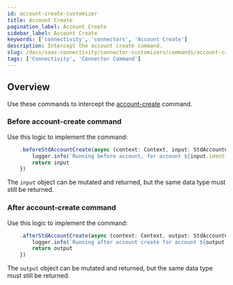 ```yaml
---
id: account-create-customizer
title: Account Create
pagination_label: Account Create
sidebar_label: Account Create
keywords: ['connectivity', 'connectors', 'Account Create']
description: Intercept the account create command. 
slug: /docs/saas-connectivity/connector-customizers/commands/account-create
tags: ['Connectivity', 'Connector Command']
---
```


## Overview

Use these commands to intercept the [account-create](../../commands/account-create) command.

### Before account-create command

Use this logic to implement the command: 

```javascript
    .beforeStdAccountCreate(async (context: Context, input: StdAccountCreateInput) => {
        logger.info(`Running before account, for account ${input.identity}`)
        return input
    })
```
The `input` object can be mutated and returned, but the same data type must still be returned.

### After account-create command

Use this logic to implement the command: 

```javascript
    .afterStdAccountCreate(async (context: Context, output: StdAccountCreateOutput) => {
        logger.info(`Running after account create for account ${output.identity}`)
        return output
    })
```
The `output` object can be mutated and returned, but the same data type must still be returned. 